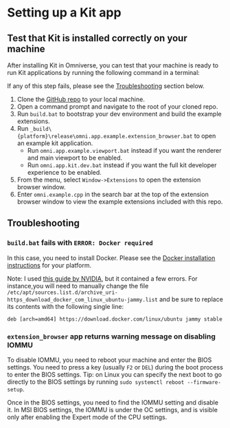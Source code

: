 # Setting up a Kit app

## Test that Kit is installed correctly on your machine

After installing Kit in Omniverse, you can test that your machine is ready to run Kit applications by running the following command in a terminal:

If any of this step fails, please see the [Troubleshooting](#troubleshooting) section below.

1. Clone the [GitHub repo](https://github.com/NVIDIA-Omniverse/kit-extension-template-cpp) to your local machine.
2. Open a command prompt and navigate to the root of your cloned repo.
3. Run `build.bat` to bootstrap your dev environment and build the example extensions.
4. Run `_build\{platform}\release\omni.app.example.extension_browser.bat` to open an example kit application.
    - Run `omni.app.example.viewport.bat` instead if you want the renderer and main viewport to be enabled.
    - Run `omni.app.kit.dev.bat` instead if you want the full kit developer experience to be enabled.
5. From the menu, select `Window->Extensions` to open the extension browser window.
6. Enter `omni.example.cpp` in the search bar at the top of the extension browser window to view the example extensions included with this repo.

## Troubleshooting

### `build.bat` fails with `ERROR: Docker required`

In this case, you need to install Docker. Please see the [Docker installation instructions](https://docs.docker.com/get-docker/) for your platform.

Note: I used [this guide by NVIDIA](https://docs.nvidia.com/ai-enterprise/deployment-guide-vmware/0.1.0/docker.html), but it contained a few errors.
For instance,you will need to manually change the file `/etc/apt/sources.list.d/archive_uri-https_download_docker_com_linux_ubuntu-jammy.list` and be sure to replace its contents with the following single line:

```
deb [arch=amd64] https://download.docker.com/linux/ubuntu jammy stable
```

### `extension_browser` app returns warning message on disabling IOMMU

To disable IOMMU, you need to reboot your machine and enter the BIOS settings.
You need to press a key (usually `F2` or `DEL`) during the boot process to enter the BIOS settings.
Tip: on Linux you can specify the next boot to go directly to the BIOS settings by running `sudo systemctl reboot --firmware-setup`.

Once in the BIOS settings, you need to find the IOMMU setting and disable it.
In MSI BIOS settings, the IOMMU is under the OC settings, and is visible only after enabling the Expert mode of the CPU settings.
